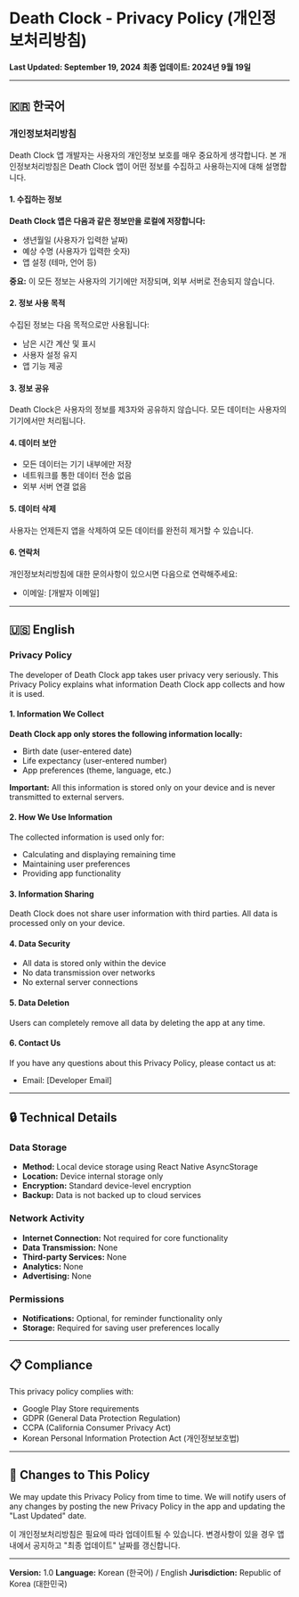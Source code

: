 # Death Clock - Privacy Policy (개인정보처리방침)

**Last Updated: September 19, 2024**
**최종 업데이트: 2024년 9월 19일**

---

## 🇰🇷 한국어

### 개인정보처리방침

Death Clock 앱 개발자는 사용자의 개인정보 보호를 매우 중요하게 생각합니다. 본 개인정보처리방침은 Death Clock 앱이 어떤 정보를 수집하고 사용하는지에 대해 설명합니다.

#### 1. 수집하는 정보

**Death Clock 앱은 다음과 같은 정보만을 로컬에 저장합니다:**
- 생년월일 (사용자가 입력한 날짜)
- 예상 수명 (사용자가 입력한 숫자)
- 앱 설정 (테마, 언어 등)

**중요:** 이 모든 정보는 사용자의 기기에만 저장되며, 외부 서버로 전송되지 않습니다.

#### 2. 정보 사용 목적

수집된 정보는 다음 목적으로만 사용됩니다:
- 남은 시간 계산 및 표시
- 사용자 설정 유지
- 앱 기능 제공

#### 3. 정보 공유

Death Clock은 사용자의 정보를 제3자와 공유하지 않습니다. 모든 데이터는 사용자의 기기에서만 처리됩니다.

#### 4. 데이터 보안

- 모든 데이터는 기기 내부에만 저장
- 네트워크를 통한 데이터 전송 없음
- 외부 서버 연결 없음

#### 5. 데이터 삭제

사용자는 언제든지 앱을 삭제하여 모든 데이터를 완전히 제거할 수 있습니다.

#### 6. 연락처

개인정보처리방침에 대한 문의사항이 있으시면 다음으로 연락해주세요:
- 이메일: [개발자 이메일]

---

## 🇺🇸 English

### Privacy Policy

The developer of Death Clock app takes user privacy very seriously. This Privacy Policy explains what information Death Clock app collects and how it is used.

#### 1. Information We Collect

**Death Clock app only stores the following information locally:**
- Birth date (user-entered date)
- Life expectancy (user-entered number)
- App preferences (theme, language, etc.)

**Important:** All this information is stored only on your device and is never transmitted to external servers.

#### 2. How We Use Information

The collected information is used only for:
- Calculating and displaying remaining time
- Maintaining user preferences
- Providing app functionality

#### 3. Information Sharing

Death Clock does not share user information with third parties. All data is processed only on your device.

#### 4. Data Security

- All data is stored only within the device
- No data transmission over networks
- No external server connections

#### 5. Data Deletion

Users can completely remove all data by deleting the app at any time.

#### 6. Contact Us

If you have any questions about this Privacy Policy, please contact us at:
- Email: [Developer Email]

---

## 🔒 Technical Details

### Data Storage
- **Method:** Local device storage using React Native AsyncStorage
- **Location:** Device internal storage only
- **Encryption:** Standard device-level encryption
- **Backup:** Data is not backed up to cloud services

### Network Activity
- **Internet Connection:** Not required for core functionality
- **Data Transmission:** None
- **Third-party Services:** None
- **Analytics:** None
- **Advertising:** None

### Permissions
- **Notifications:** Optional, for reminder functionality only
- **Storage:** Required for saving user preferences locally

---

## 📋 Compliance

This privacy policy complies with:
- Google Play Store requirements
- GDPR (General Data Protection Regulation)
- CCPA (California Consumer Privacy Act)
- Korean Personal Information Protection Act (개인정보보호법)

---

## 📝 Changes to This Policy

We may update this Privacy Policy from time to time. We will notify users of any changes by posting the new Privacy Policy in the app and updating the "Last Updated" date.

이 개인정보처리방침은 필요에 따라 업데이트될 수 있습니다. 변경사항이 있을 경우 앱 내에서 공지하고 "최종 업데이트" 날짜를 갱신합니다.

---

**Version:** 1.0
**Language:** Korean (한국어) / English
**Jurisdiction:** Republic of Korea (대한민국)